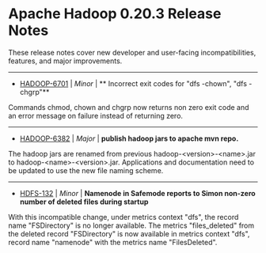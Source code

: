 
<!---
# Licensed to the Apache Software Foundation (ASF) under one
# or more contributor license agreements.  See the NOTICE file
# distributed with this work for additional information
# regarding copyright ownership.  The ASF licenses this file
# to you under the Apache License, Version 2.0 (the
# "License"); you may not use this file except in compliance
# with the License.  You may obtain a copy of the License at
#
#     http://www.apache.org/licenses/LICENSE-2.0
#
# Unless required by applicable law or agreed to in writing, software
# distributed under the License is distributed on an "AS IS" BASIS,
# WITHOUT WARRANTIES OR CONDITIONS OF ANY KIND, either express or implied.
# See the License for the specific language governing permissions and
# limitations under the License.
-->
# Apache Hadoop  0.20.3 Release Notes

These release notes cover new developer and user-facing incompatibilities, features, and major improvements.


---

* [HADOOP-6701](https://issues.apache.org/jira/browse/HADOOP-6701) | *Minor* | ** Incorrect exit codes for "dfs -chown", "dfs -chgrp"**

Commands chmod, chown and chgrp now returns non zero exit code and an error message on failure instead of returning zero.


---

* [HADOOP-6382](https://issues.apache.org/jira/browse/HADOOP-6382) | *Major* | **publish hadoop jars to apache mvn repo.**

The hadoop jars are renamed  from previous hadoop-\<version\>-\<name\>.jar to hadoop-\<name\>-\<version\>.jar. Applications and documentation need to be updated to use the new file naming scheme.


---

* [HDFS-132](https://issues.apache.org/jira/browse/HDFS-132) | *Minor* | **Namenode in Safemode reports to Simon non-zero number of deleted files during startup**

With this incompatible change, under metrics context "dfs", the record name "FSDirectory" is no longer available. The metrics "files\_deleted" from the deleted record "FSDirectory" is now available in metrics context "dfs", record name "namenode" with the metrics name "FilesDeleted".



